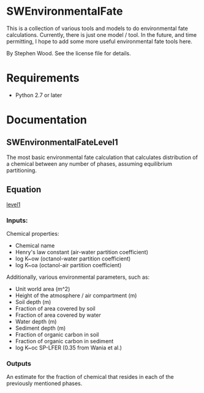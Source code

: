 # SWEnvironmentalFate
This is a collection of various tools and models to do environmental fate calculations. Currently, there is just one model / tool. In the future, and time permitting, I hope to add some more useful environmental fate tools here.

By Stephen Wood. See the license file for details.

# Requirements
- Python 2.7 or later

# Documentation

## SWEnvironmentalFateLevel1
The most basic environmental fate calculation that calculates distribution of a chemical between any number of phases, assuming equilibrium partitioning.

## Equation

[level1](figures/level_1_equation.pdf)

### Inputs:

Chemical properties:

- Chemical name
- Henry's law constant (air-water partition coefficient)
- log K~ow (octanol-water partition coefficient)
- log K~oa (octanol-air partition coefficient)

Additionally, various environmental parameters, such as:

- Unit world area (m^2)
- Height of the atmosphere / air compartment (m)
- Soil depth (m)
- Fraction of area covered by soil
- Fraction of area covered by water
- Water depth (m)
- Sediment depth (m)
- Fraction of organic carbon in soil
- Fraction of organic carbon in sediment
- log K~oc SP-LFER (0.35 from Wania et al.)

### Outputs
An estimate for the fraction of chemical that resides in each of the previously mentioned phases.